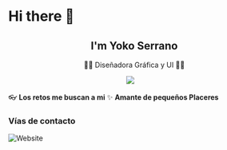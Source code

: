 <h1 aligin='center'> Hi there 👋 </h1>

<h2 align='center'> I'm Yoko Serrano </h2>

<p align='center'>👨‍💻 Diseñadora Gráfica y UI 👨‍🚀</p>

<div align='center'>
  <a href="https://www.linkedin.com/in/yolanda-s-a21393236/" target="_blank"><img src="https://img.shields.io/badge/linkedin-%230077B5.svg?&style=for-the-badge&logo=linkedin&logoColor=white" /></a>&nbsp;&nbsp;&nbsp;&nbsp;
</div>

:eyeglasses: **Los retos me buscan a mi**
✨ **Amante de pequeños Placeres**

### Vías de contacto
![Website](https://img.shields.io/website?url=https%3A%2F%2Fwww.behance.net%2Fyokoserranodesign&up_message=www.behance.net%2Fyokoserranodesign&up_color=pink&down_color=pink&style=for-the-badge&color=pink&cacheSeconds=www.behance.net%2Fyokoserranodesign)




